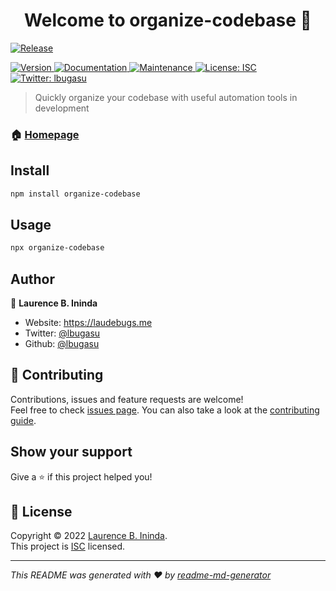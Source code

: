 <h1 align="center">Welcome to organize-codebase 👋</h1>

[![Release](https://github.com/lbugasu/organize-codebase/actions/workflows/release.yml/badge.svg)](https://github.com/lbugasu/organize-codebase/actions/workflows/release.yml)

<p>
  <a href="https://www.npmjs.com/package/organize-codebase" target="_blank">
    <img alt="Version" src="https://img.shields.io/npm/v/organize-codebase.svg">
  </a>
  <a href="https://github.com/lbugasu/organize-codebase#readme" target="_blank">
    <img alt="Documentation" src="https://img.shields.io/badge/documentation-yes-brightgreen.svg" />
  </a>
  <a href="https://github.com/lbugasu/organize-codebase/graphs/commit-activity" target="_blank">
    <img alt="Maintenance" src="https://img.shields.io/badge/Maintained%3F-yes-green.svg" />
  </a>
  <a href="https://github.com/lbugasu/organize-codebase/blob/master/LICENSE" target="_blank">
    <img alt="License: ISC" src="https://img.shields.io/github/license/lbugasu/organize-codebase" />
  </a>
  <a href="https://twitter.com/lbugasu" target="_blank">
    <img alt="Twitter: lbugasu" src="https://img.shields.io/twitter/follow/lbugasu.svg?style=social" />
  </a>
</p>

> Quickly organize your codebase with useful automation tools in development

### 🏠 [Homepage](https://github.com/lbugasu/organize-codebase)

## Install

```sh
npm install organize-codebase
```

## Usage

```sh
npx organize-codebase
```

## Author

👤 **Laurence B. Ininda**

* Website: https://laudebugs.me
* Twitter: [@lbugasu](https://twitter.com/lbugasu)
* Github: [@lbugasu](https://github.com/lbugasu)

## 🤝 Contributing

Contributions, issues and feature requests are welcome!<br />Feel free to check [issues page](https://github.com/lbugasu/organize-codebase/issues). You can also take a look at the [contributing guide](https://github.com/lbugasu/organize-codebase/blob/master/CONTRIBUTING.md).

## Show your support

Give a ⭐️ if this project helped you!

## 📝 License

Copyright © 2022 [Laurence B. Ininda](https://github.com/lbugasu).<br />
This project is [ISC](https://github.com/lbugasu/organize-codebase/blob/master/LICENSE) licensed.

***
_This README was generated with ❤️ by [readme-md-generator](https://github.com/kefranabg/readme-md-generator)_